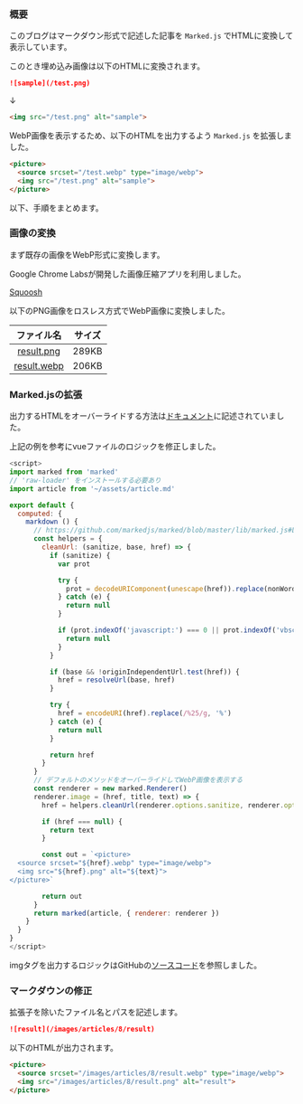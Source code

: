### 概要

このブログはマークダウン形式で記述した記事を `Marked.js` でHTMLに変換して表示しています。

このとき埋め込み画像は以下のHTMLに変換されます。

```md
![sample](/test.png)
```

↓

```HTML
<img src="/test.png" alt="sample">
```

WebP画像を表示するため、以下のHTMLを出力するよう `Marked.js` を拡張しました。

```HTML
<picture>
  <source srcset="/test.webp" type="image/webp">
  <img src="/test.png" alt="sample">
</picture>
```

以下、手順をまとめます。

### 画像の変換

まず既存の画像をWebP形式に変換します。

Google Chrome Labsが開発した画像圧縮アプリを利用しました。

[Squoosh](https://squoosh.app/)

以下のPNG画像をロスレス方式でWebP画像に変換しました。

| ファイル名 | サイズ |
|:-:|:-:|
| [result.png](/images/articles/8/result.png) | 289KB |
| [result.webp](/images/articles/8/result.webp) | 206KB |

### Marked.jsの拡張

出力するHTMLをオーバーライドする方法は[ドキュメント](https://marked.js.org/#/USING_PRO.md#renderer)に記述されていました。

上記の例を参考にvueファイルのロジックを修正しました。

```js
<script>
import marked from 'marked'
// 'raw-loader' をインストールする必要あり
import article from '~/assets/article.md'

export default {
  computed: {
    markdown () {
      // https://github.com/markedjs/marked/blob/master/lib/marked.js#L145-L171
      const helpers = {
        cleanUrl: (sanitize, base, href) => {
          if (sanitize) {
            var prot

            try {
              prot = decodeURIComponent(unescape(href)).replace(nonWordAndColonTest, '').toLowerCase()
            } catch (e) {
              return null
            }

            if (prot.indexOf('javascript:') === 0 || prot.indexOf('vbscript:') === 0 || prot.indexOf('data:') === 0) {
              return null
            }
          }

          if (base && !originIndependentUrl.test(href)) {
            href = resolveUrl(base, href)
          }

          try {
            href = encodeURI(href).replace(/%25/g, '%')
          } catch (e) {
            return null
          }

          return href
        }
      }
      // デフォルトのメソッドをオーバーライドしてWebP画像を表示する
      const renderer = new marked.Renderer()
      renderer.image = (href, title, text) => {
        href = helpers.cleanUrl(renderer.options.sanitize, renderer.options.baseUrl, href)

        if (href === null) {
          return text
        }

        const out = `<picture>
  <source srcset="${href}.webp" type="image/webp">
  <img src="${href}.png" alt="${text}">
</picture>`

        return out
      }
      return marked(article, { renderer: renderer })
    }
  }
}
</script>
```

imgタグを出力するロジックはGitHubの[ソースコード](https://github.com/markedjs/marked/blob/master/lib/marked.js#L999-L1014)を参照しました。

### マークダウンの修正

拡張子を除いたファイル名とパスを記述します。

```md
![result](/images/articles/8/result)
```

以下のHTMLが出力されます。

```HTML
<picture>
  <source srcset="/images/articles/8/result.webp" type="image/webp">
  <img src="/images/articles/8/result.png" alt="result">
</picture>
```
